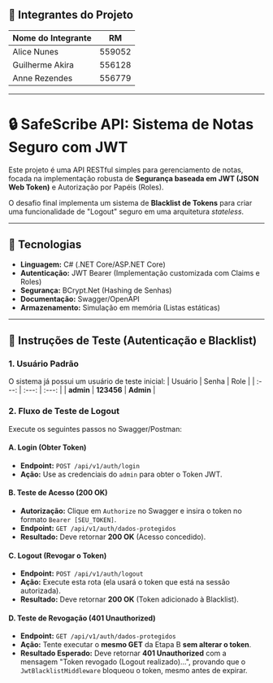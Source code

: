## 👤 Integrantes do Projeto
| Nome do Integrante       | RM       |
|--------------------------|----------|
| Alice Nunes              | 559052   |
| Guilherme Akira          | 556128   |
| Anne Rezendes            | 556779   |

---
# 🔒 SafeScribe API: Sistema de Notas Seguro com JWT

Este projeto é uma API RESTful simples para gerenciamento de notas, focada na implementação robusta de **Segurança baseada em JWT (JSON Web Token)** e Autorização por Papéis (Roles).

O desafio final implementa um sistema de **Blacklist de Tokens** para criar uma funcionalidade de "Logout" seguro em uma arquitetura *stateless*.

---

## 🚀 Tecnologias

* **Linguagem:** C# (.NET Core/ASP.NET Core)
* **Autenticação:** JWT Bearer (Implementação customizada com Claims e Roles)
* **Segurança:** BCrypt.Net (Hashing de Senhas)
* **Documentação:** Swagger/OpenAPI
* **Armazenamento:** Simulação em memória (Listas estáticas)


---

## 🔑 Instruções de Teste (Autenticação e Blacklist)



### 1. Usuário Padrão

O sistema já possui um usuário de teste inicial:
| Usuário | Senha | Role |
| :---: | :---: | :---: |
| **admin** | **123456** | **Admin** |

### 2. Fluxo de Teste de Logout

Execute os seguintes passos no Swagger/Postman:

#### A. Login (Obter Token)
* **Endpoint:** `POST /api/v1/auth/login`
* **Ação:** Use as credenciais do `admin` para obter o Token JWT.

#### B. Teste de Acesso (200 OK)
* **Autorização:** Clique em `Authorize` no Swagger e insira o token no formato `Bearer [SEU_TOKEN]`.
* **Endpoint:** `GET /api/v1/auth/dados-protegidos`
* **Resultado:** Deve retornar **200 OK** (Acesso concedido).

#### C. Logout (Revogar o Token)
* **Endpoint:** `POST /api/v1/auth/logout`
* **Ação:** Execute esta rota (ela usará o token que está na sessão autorizada).
* **Resultado:** Deve retornar **200 OK** (Token adicionado à Blacklist).

#### D. Teste de Revogação (401 Unauthorized)
* **Endpoint:** `GET /api/v1/auth/dados-protegidos`
* **Ação:** Tente executar o **mesmo GET** da Etapa B **sem alterar o token**.
* **Resultado Esperado:** Deve retornar **401 Unauthorized** com a mensagem "Token revogado (Logout realizado)...", provando que o `JwtBlacklistMiddleware` bloqueou o token, mesmo antes de expirar.
